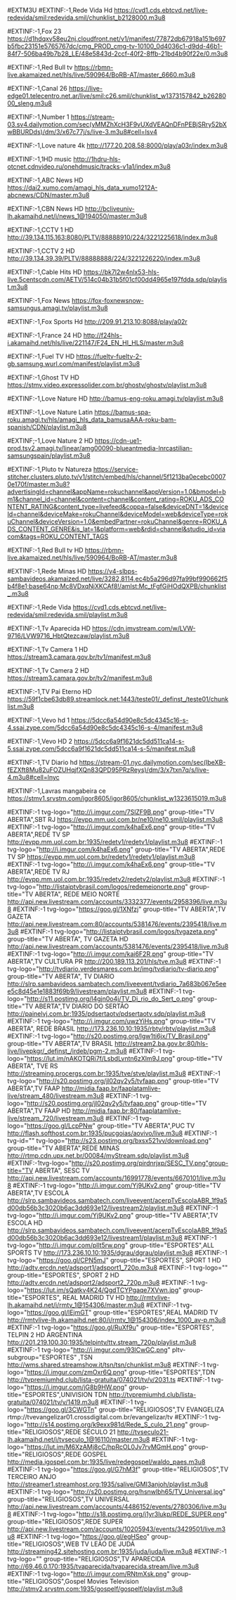 #EXTM3U
#EXTINF:-1,Rede Vida Hd 
https://cvd1.cds.ebtcvd.net/live-redevida/smil:redevida.smil/chunklist_b2128000.m3u8

#EXTINF:-1,Fox 23 
https://d1hdqxv58eu2nj.cloudfront.net/v1/manifest/77872db67918a151b697b5fbc23151e5765767dc/cmg_PROD_cmg-tv-10100_0d4036c1-d9dd-46b1-84f7-506ba49b7b28_LE/48e5843d-2ccf-40f2-8ffb-21bd4b90f22e/0.m3u8

#EXTINF:-1,Red Bull tv 
https://rbmn-live.akamaized.net/hls/live/590964/BoRB-AT/master_6660.m3u8

#EXTINF:-1,Canal 26 
https://live-edge01.telecentro.net.ar/live/smil:c26.smil/chunklist_w1373157842_b2628000_sleng.m3u8

#EXTINF:-1,Number 1 
https://stream-03.sv4.dailymotion.com/sec(yMMZhXcH3F9vUXdVEAQnDFnPEBjSRry52bXwBBURDds)/dm/3/x67c77j/s/live-3.m3u8#cell=lsv4

#EXTINF:-1,Love nature 4k
http://177.20.208.58:8000/play/a03r/index.m3u8

#EXTINF:-1,1HD music
http://1hdru-hls-otcnet.cdnvideo.ru/onehdmusic/tracks-v1a1/index.m3u8

#EXTINF:-1,ABC News HD
https://dai2.xumo.com/amagi_hls_data_xumo1212A-abcnews/CDN/master.m3u8

#EXTINF:-1,CBN News HD
http://bcliveuniv-lh.akamaihd.net/i/news_1@194050/master.m3u8

#EXTINF:-1,CCTV 1 HD
http://39.134.115.163:8080/PLTV/88888910/224/3221225618/index.m3u8

#EXTINF:-1,CCTV 2 HD
http://39.134.39.39/PLTV/88888888/224/3221226220/index.m3u8

#EXTINF:-1,Cable Hits HD
https://bk7l2w4nlx53-hls-live.5centscdn.com/AETV/514c04b31b5f01cf00dd4965e197fdda.sdp/playlist.m3u8

#EXTINF:-1,Fox News
https://fox-foxnewsnow-samsungus.amagi.tv/playlist.m3u8

#EXTINF:-1,Fox Sports Hd
http://209.91.213.10:8088/play/a02r

#EXTINF:-1,France 24 HD
http://f24hls-i.akamaihd.net/hls/live/221147/F24_EN_HI_HLS/master.m3u8

#EXTINF:-1,Fuel TV HD
https://fueltv-fueltv-2-gb.samsung.wurl.com/manifest/playlist.m3u8

#EXTINF:-1,Ghost TV HD
https://stmv.video.expressolider.com.br/ghostv/ghostv/playlist.m3u8

#EXTINF:-1,Love Nature HD
http://bamus-eng-roku.amagi.tv/playlist.m3u8

#EXTINF:-1,Love Nature Latin
https://bamus-spa-roku.amagi.tv/hls/amagi_hls_data_bamusaAAA-roku-bam-spanish/CDN/playlist.m3u8

#EXTINF;-1,Love Nature 2 HD
https://cdn-ue1-prod.tsv2.amagi.tv/linear/amg00090-blueantmedia-lnrcastilian-samsungspain/playlist.m3u8

#EXTINF:-1,Pluto tv Natureza
https://service-stitcher.clusters.pluto.tv/v1/stitch/embed/hls/channel/5f1213ba0ecebc00070e170f/master.m3u8?advertisingId=channel&appName=rokuchannel&appVersion=1.0&bmodel=bm1&channel_id=channel&content=channel&content_rating=ROKU_ADS_CONTENT_RATING&content_type=livefeed&coppa=false&deviceDNT=1&deviceId=channel&deviceMake=rokuChannel&deviceModel=web&deviceType=rokuChannel&deviceVersion=1.0&embedPartner=rokuChannel&genre=ROKU_ADS_CONTENT_GENRE&is_lat=1&platform=web&rdid=channel&studio_id=viacom&tags=ROKU_CONTENT_TAGS

#EXTINF:-1,Red Bull tv HD
https://rbmn-live.akamaized.net/hls/live/590964/BoRB-AT/master.m3u8

#EXTINF:-1,Rede Minas HD
https://v4-slbps-sambavideos.akamaized.net/live/3282,8114,ec4b5a296d97fa99bf990662f5b4f8e1;base64np;Mc8VDxqNjXKCAf8!/amlst:Mc_tFgfGiHOdQXPB/chunklist_.m3u8

#EXTINF:-1,Rede Vida 
https://cvd1.cds.ebtcvd.net/live-redevida/smil:redevida.smil/playlist.m3u8

#EXTINF:-1,Tv Aparecida HD
https://cdn.jmvstream.com/w/LVW-9716/LVW9716_HbtQtezcaw/playlist.m3u8

#EXTINF:-1,Tv Camera 1 HD
https://stream3.camara.gov.br/tv1/manifest.m3u8

#EXTINF:-1,Tv Camera 2 HD
https://stream3.camara.gov.br/tv2/manifest.m3u8

#EXTINF:-1,TV Pai Eterno HD
https://59f1cbe63db89.streamlock.net:1443/teste01/_definst_/teste01/chunklist.m3u8

#EXTINF:-1,Vevo hd 1
https://5dcc6a54d90e8c5dc4345c16-s-4.ssai.zype.com/5dcc6a54d90e8c5dc4345c16-s-4/manifest.m3u8

#EXTINF:-1,Vevo HD 2
https://5dcc6a9f1621dc5dd511ca14-s-5.ssai.zype.com/5dcc6a9f1621dc5dd511ca14-s-5/manifest.m3u8

#EXTINF:-1,TV Diario hd
https://stream-01.nyc.dailymotion.com/sec(IbeXB-fEZXft8Mu82uFOZUHqjfXQn83QPD95PRzReys)/dm/3/x7txn7q/s/live-4.m3u8#cell=lnyc

#EXTINF:-1,Lavras mangabeira ce
https://stmv1.srvstm.com/igor8605/igor8605/chunklist_w1323615019.m3u8

 #EXTINF:-1 tvg-logo="http://i.imgur.com/7SlZF9B.png" group-title="TV ABERTA",SBT RJ https://evpp.mm.uol.com.br/ne10/ne10.smil/playlist.m3u8 #EXTINF:-1 tvg-logo="http://i.imgur.com/k4haEx6.png" group-title="TV ABERTA",REDE TV SP http://evpp.mm.uol.com.br:1935/redetv1/redetv1/playlist.m3u8 #EXTINF:-1 tvg-logo="http://i.imgur.com/k4haEx6.png" group-title="TV ABERTA",REDE TV SP https://evpp.mm.uol.com.br/redetv1/redetv1/playlist.m3u8 #EXTINF:-1 tvg-logo="http://i.imgur.com/k4haEx6.png" group-title="TV ABERTA",REDE TV RJ http://evpp.mm.uol.com.br:1935/redetv2/redetv2/playlist.m3u8 #EXTINF:-1 tvg-logo="http://listaiptvbrasil.com/logos/redemeionorte.png" group-title="TV ABERTA", REDE MEIO NORTE http://api.new.livestream.com/accounts/3332377/events/2958396/live.m3u8 #EXTINF:-1 tvg-logo="https://goo.gl/1XNfzj" group-title="TV ABERTA",TV GAZETA http://api.new.livestream.com:80/accounts/5381476/events/2395418/live.m3u8 #EXTINF:-1 tvg-logo="http://listaiptvbrasil.com/logos/tvgazeta.png" group-title="TV ABERTA", TV GAZETA HD http://api.new.livestream.com/accounts/5381476/events/2395418/live.m3u8 #EXTINF:-1 tvg-logo="http://i.imgur.com/kai6F2R.png" group-title="TV ABERTA",TV CULTURA PR http://200.189.113.201/hls/tve.m3u8 #EXTINF:-1 tvg-logo="http://tvdiario.verdesmares.com.br/img/tvdiario/tv-diario.png" group-title="TV ABERTA", TV DIARIO http://slrp.sambavideos.sambatech.com/liveevent/tvdiario_7a683b067e5eee5c8d45e1e1883f69b9/livestream/playlist.m3u8 #EXTINF:-1 tvg-logo="http://s11.postimg.org/l4gjn0o4j/TV_Di_rio_do_Sert_o.png" group-title="TV ABERTA",TV DIARIO DO SERTÃO http://painelvj.com.br:1935/pdsertaotv/pdsertaotv.sdp/playlist.m3u8 #EXTINF:-1 tvg-logo="http://i.imgur.com/uwzYiHs.png" group-title="TV ABERTA", REDE BRASIL http://173.236.10.10:1935/rbtv/rbtv/playlist.m3u8 #EXTINF:-1 tvg-logo="http://s20.postimg.org/lgw1ti6jx/TV_Brasil.png" group-title="TV ABERTA",TV BRASIL http://stream2.ba.gov.br:80/hls-live/livepkgr/_definst_/irdeb/pgm-2.m3u8 #EXTINF:-1 tvg-logo="https://lut.im/nAKOTQRi7f/LsbdLvntn6zXlm9J.png" group-title="TV ABERTA", TVE RS http://streaming.procergs.com.br:1935/tve/stve/playlist.m3u8 #EXTINF:-1 tvg-logo="http://s20.postimg.org/jl02qv2y5/tvfaap.png" group-title="TV ABERTA",TV FAAP http://midia.faap.br/faaplatamlive-live/stream_480/livestream.m3u8 #EXTINF:-1 tvg-logo="http://s20.postimg.org/jl02qv2y5/tvfaap.png" group-title="TV ABERTA",TV FAAP HD http://midia.faap.br:80/faaplatamlive-live/stream_720/livestream.m3u8 #EXTINF:-1 tvg-logo="https://goo.gl/LcpPNw" group-title="TV ABERTA",PUC TV http://flash.softhost.com.br:1935/pucgoias/aovivo/live.m3u8 #EXTINF:-1 tvg-id="" tvg-logo="http://s23.postimg.org/bxsx521vv/download.png" group-title="TV ABERTA",REDE MINAS http://rtmp.cdn.upx.net.br/00084/myStream.sdp/playlist.m3u8 #EXTINF:-1tvg-logo="http://s20.postimg.org/pirdnrjxp/SESC_TV.png"group-title="TV ABERTA", SESC TV http://api.new.livestream.com/accounts/16991778/events/6670101/live.m3u8 #EXTINF:-1 tvg-logo="http://i.imgur.com/Yj9UKv2.png" group-title="TV ABERTA",TV ESCOLA http://slrp.sambavideos.sambatech.com/liveevent/acerpTvEscolaABR_1f9a5d00db56b3c3020b6ac3dd693e12/livestream2/playlist.m3u8 #EXTINF:-1 tvg-logo="http://i.imgur.com/Yj9UKv2.png" group-title="TV ABERTA",TV ESCOLA HD http://slrp.sambavideos.sambatech.com/liveevent/acerpTvEscolaABR_1f9a5d00db56b3c3020b6ac3dd693e12/livestream1/playlist.m3u8 #EXTINF:-1 tvg-logo="http://i.imgur.com/pllt5rw.png" group-title="ESPORTES",ALL SPORTS TV http://173.236.10.10:1935/dgrau/dgrau/playlist.m3u8 #EXTINF:-1 tvg-logo="https://goo.gl/CPN5mJ" group-title="ESPORTES", SPORT 1 HD http://adtv.ercdn.net/adsport1/adsport1_720p.m3u8 #EXTINF:-1 tvg-logo="" group-title="ESPORTES", SPORT 2 HD http://adtv.ercdn.net/adsport2/adsport2_720p.m3u8 #EXTINF:-1 tvg-logo="https://lut.im/sQatkv4K24/QgdTCYPgaqe7XVwn.jpg" group-title="ESPORTES", REAL MADRID TV HD http://rmtvlive-lh.akamaihd.net/i/rmtv_1@154306/master.m3u8 #EXTINF:-1 tvg-logo="https://goo.gl/lEjmGT" group-title="ESPORTES",REAL MADRID TV http://rmtvlive-lh.akamaihd.net:80/i/rmtv_1@154306/index_1000_av-p.m3u8 #EXTINF:-1 tvg-logo="https://goo.gl/RuXf9u" group-title="ESPORTES", TELPIN 2 HD ARGENTINA http://201.219.100.30:1935/telpintv/ttv.stream_720p/playlist.m3u8 #EXTINF:-1 tvg-logo="http://i.imgur.com/93lCwGC.png" pltv-subgroup="ESPORTES" ,TSN http://wms.shared.streamshow.it/tsn/tsn/chunklist.m3u8 #EXTINF:-1 tvg-logo="https://i.imgur.com/zmOxr6Q.png" group-title="ESPORTES",TDN http://tvpremiumhd.club/lista-gratuita/074021/tv/v/2031.ts #EXTINF:-1 tvg-logo="https://i.imgur.com/jG8b9HW.png" group-title="ESPORTES",UNIVISION TDN http://tvpremiumhd.club/lista-gratuita/074021/tv/v/1419.m3u8 #EXTINF:-1 tvg-logo="https://goo.gl/3CWGTn" group-title="RELIGIOSOS",TV EVANGELIZA rtmp://tvevangelizar01.crossdigital.com.br/evangelizar/tv #EXTINF:-1 tvg-logo="http://s14.postimg.org/k9exx981d/Rede_S_culo_21.png" group-title="RELIGIOSOS",REDE SECULO 21 http://tvseculo21-lh.akamaihd.net/i/tvseculo_1@16110/master.m3u8 #EXTINF:-1 tvg-logo="https://lut.im/M6XzAMj8cC/hpRcOL0Jv7rvMGmH.png" group-title="RELIGIOSOS",REDE GOSPEL http://media.igospel.com.br:1935/live/redegospel/waldo_paes.m3u8 #EXTINF:-1 tvg-logo="https://goo.gl/G7hM3f" group-title="RELIGIOSOS",TV TERCEIRO ANJO http://streamer1.streamhost.org:1935/salive/GMI3anjoh/playlist.m3u8 #EXTINF:-1 tvg-logo="http://s20.postimg.org/hsnwlbh65/TV_Universal.jpg" group-title="RELIGIOSOS",TV UNIVERSAL http://api.new.livestream.com/accounts/4486152/events/2780306/live.m3u8 #EXTINF:-1 tvg-logo="http://s18.postimg.org/j1yr3lukp/REDE_SUPER.png" group-title="RELIGIOSOS",REDE SUPER http://api.new.livestream.com/accounts/10205943/events/3429501/live.m3u8 #EXTINF:-1 tvg-logo="https://goo.gl/egHSeo" group-title="RELIGIOSOS",WEB TV LEÃO DE JUDÁ http://streaming42.sitehosting.com.br:1935/juda/juda/live.m3u8 #EXTINF:-1 tvg-logo="" group-title="RELIGIOSOS",TV APARECIDA http://69.46.0.170:1935/tvaparecida/tvaparecida.stream/live.m3u8 #EXTINF:-1 tvg-logo="http://i.imgur.com/RNtmXsk.png" group-title="RELIGIOSOS",Gospel Movies Television http://stmv2.srvstm.com:1935/gospelf/gospelf/playlist.m3u8 


